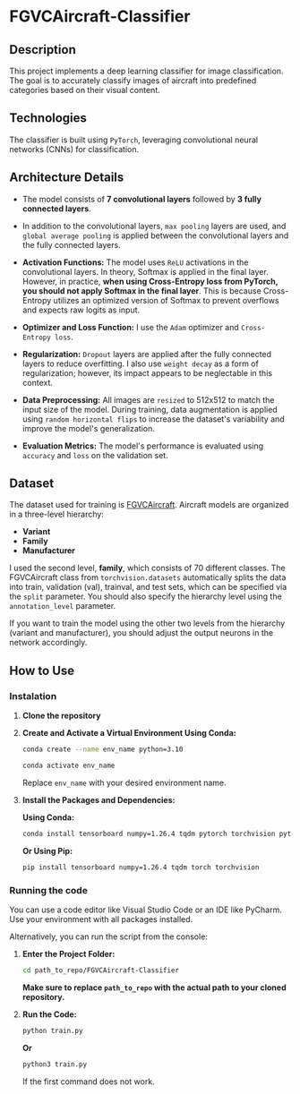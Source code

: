 # FGVCAircraft-Classifier

## Description

This project implements a deep learning classifier for image classification. The goal is to accurately classify images of aircraft into predefined categories based on their visual content.

## Technologies

The classifier is built using `PyTorch`, leveraging convolutional neural networks (CNNs) for classification.

## Architecture Details

- The model consists of **7 convolutional layers** followed by **3 fully connected layers**.

- In addition to the convolutional layers, `max pooling` layers are used, and `global average pooling` is applied between the convolutional layers and the fully connected layers. 

- **Activation Functions:** The model uses `ReLU` activations in the convolutional layers. In theory, Softmax is applied in the final layer. However, in practice, **when using Cross-Entropy loss from PyTorch, you should not apply Softmax in the final layer**. This is because Cross-Entropy utilizes an optimized version of Softmax to prevent overflows and expects raw logits as input.

- **Optimizer and Loss Function:** I use the `Adam` optimizer and `Cross-Entropy loss`.

- **Regularization:** `Dropout` layers are applied after the fully connected layers to reduce overfitting. I also use `weight decay` as a form of regularization; however, its impact appears to be neglectable in this context.

- **Data Preprocessing:** All images are `resized` to 512x512 to match the input size of the model. During training, data augmentation is applied using `random horizontal flips` to increase the dataset's variability and improve the model's generalization.

- **Evaluation Metrics:** The model's performance is evaluated using `accuracy` and `loss` on the validation set.


## Dataset

The dataset used for training is [FGVCAircraft](https://pytorch.org/vision/main/generated/torchvision.datasets.FGVCAircraft.html#torchvision.datasets.FGVCAircraft). Aircraft models are organized in a three-level hierarchy:

- **Variant**
- **Family**
- **Manufacturer**

I used the second level, **family**, which consists of 70 different classes. The FGVCAircraft class from `torchvision.datasets` automatically splits the data into train, validation (val), trainval, and test sets, which can be specified via the `split` parameter. You should also specify the hierarchy level using the `annotation_level` parameter.

If you want to train the model using the other two levels from the hierarchy (variant and manufacturer), you should adjust the output neurons in the network accordingly.

## How to Use

### Instalation

1. **Clone the repository**
2. **Create and Activate a Virtual Environment Using Conda:**
   ```bash
   conda create --name env_name python=3.10
   ```
   ```bash
   conda activate env_name
   ```
   Replace `env_name` with your desired environment name.
   
4. **Install the Packages and Dependencies:**

   **Using Conda:**
   ```bash
   conda install tensorboard numpy=1.26.4 tqdm pytorch torchvision pytorch-cuda=12.1 -c pytorch -c nvidia
   ```

   **Or Using Pip:**

   ```bash
   pip install tensorboard numpy=1.26.4 tqdm torch torchvision
   ```
### Running the code

You can use a code editor like Visual Studio Code or an IDE like PyCharm. Use your environment with all packages installed.

Alternatively, you can run the script from the console:

1. **Enter the Project Folder:**
   ```bash
   cd path_to_repo/FGVCAircraft-Classifier
   ```
   **Make sure to replace `path_to_repo` with the actual path to your cloned repository.**
2. **Run the Code:**
   ```bash
   python train.py
   ```
   
   **Or**

   ```bash
   python3 train.py
   ```
   If the first command does not work.
